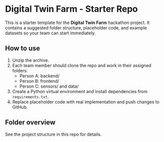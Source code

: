 # Digital Twin Farm - Starter Repo

This is a starter template for the **Digital Twin Farm** hackathon project.
It contains a suggested folder structure, placeholder code, and example datasets so your team can start immediately.

## How to use
1. Unzip the archive.
2. Each team member should clone the repo and work in their assigned folders:
   - Person A: backend/
   - Person B: frontend/
   - Person C: sensors/ and data/
3. Create a Python virtual environment and install dependencies from `requirements.txt`.
4. Replace placeholder code with real implementation and push changes to GitHub.

## Folder overview
See the project structure in this repo for details.
